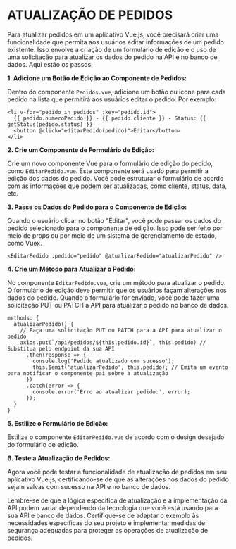 # ATUALIZAÇÃO DE PEDIDOS
Para atualizar pedidos em um aplicativo Vue.js, você precisará criar uma funcionalidade que permita aos usuários editar informações de um pedido existente. Isso envolve a criação de um formulário de edição e o uso de uma solicitação para atualizar os dados do pedido na API e no banco de dados. Aqui estão os passos:

**1. Adicione um Botão de Edição ao Componente de Pedidos:**

Dentro do componente `Pedidos.vue`, adicione um botão ou ícone para cada pedido na lista que permitirá aos usuários editar o pedido. Por exemplo:

```vue
<li v-for="pedido in pedidos" :key="pedido.id">
  {{ pedido.numeroPedido }} - {{ pedido.cliente }} - Status: {{ getStatus(pedido.status) }}
  <button @click="editarPedido(pedido)">Editar</button>
</li>
```

**2. Crie um Componente de Formulário de Edição:**

Crie um novo componente Vue para o formulário de edição do pedido, como `EditarPedido.vue`. Este componente será usado para permitir a edição dos dados do pedido. Você pode estruturar o formulário de acordo com as informações que podem ser atualizadas, como cliente, status, data, etc.

**3. Passe os Dados do Pedido para o Componente de Edição:**

Quando o usuário clicar no botão "Editar", você pode passar os dados do pedido selecionado para o componente de edição. Isso pode ser feito por meio de props ou por meio de um sistema de gerenciamento de estado, como Vuex.

```vue
<EditarPedido :pedido="pedido" @atualizarPedido="atualizarPedido" />
```

**4. Crie um Método para Atualizar o Pedido:**

No componente `EditarPedido.vue`, crie um método para atualizar o pedido. O formulário de edição deve permitir que os usuários façam alterações nos dados do pedido. Quando o formulário for enviado, você pode fazer uma solicitação PUT ou PATCH à API para atualizar o pedido no banco de dados.

```vue
methods: {
  atualizarPedido() {
    // Faça uma solicitação PUT ou PATCH para a API para atualizar o pedido
    axios.put(`/api/pedidos/${this.pedido.id}`, this.pedido) // Substitua pelo endpoint da sua API
      .then(response => {
        console.log('Pedido atualizado com sucesso');
        this.$emit('atualizarPedido', this.pedido); // Emita um evento para notificar o componente pai sobre a atualização
      })
      .catch(error => {
        console.error('Erro ao atualizar pedido:', error);
      });
  }
}
```

**5. Estilize o Formulário de Edição:**

Estilize o componente `EditarPedido.vue` de acordo com o design desejado do formulário de edição.

**6. Teste a Atualização de Pedidos:**

Agora você pode testar a funcionalidade de atualização de pedidos em seu aplicativo Vue.js, certificando-se de que as alterações nos dados do pedido sejam salvas com sucesso na API e no banco de dados.

Lembre-se de que a lógica específica de atualização e a implementação da API podem variar dependendo da tecnologia que você está usando para sua API e banco de dados. Certifique-se de adaptar o exemplo às necessidades específicas do seu projeto e implementar medidas de segurança adequadas para proteger as operações de atualização de pedidos.